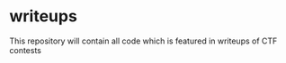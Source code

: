 writeups
========

This repository will contain all code which is featured in writeups of CTF contests
